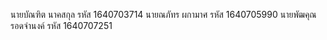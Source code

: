 นายบัณฑิต นาคสกุล รหัส 1640703714
  นายณภัทร  ผกามาศ รหัส 1640705990
  นายพัฒคุณ รอดจำนงค์ รหัส 1640707251
